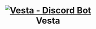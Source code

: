 <h1 align="center">
  <br>
  <a href="https://github.com/adraug/Vesta"><img src="https://c.tenor.com/VZFDlY-YI5AAAAAC/calcifer-howls-moving-castle.gif" alt="Vesta - Discord Bot"></a>
  <br>
  Vesta
  <br>
</h1>